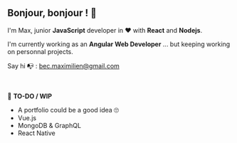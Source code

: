 ## Bonjour, bonjour ! 👋 ##

I'm Max, junior **JavaScript** developer in ❤️ with **React** and **Nodejs**.

I'm currently working as an __**Angular** Web Developer__ ... but keeping working on personnal projects.

Say hi 📭  : bec.maximilien@gmail.com

&nbsp;

📝 __TO-DO / WIP__

* A portfolio could be a good idea 🙄
* Vue.js
* MongoDB & GraphQL
* React Native

